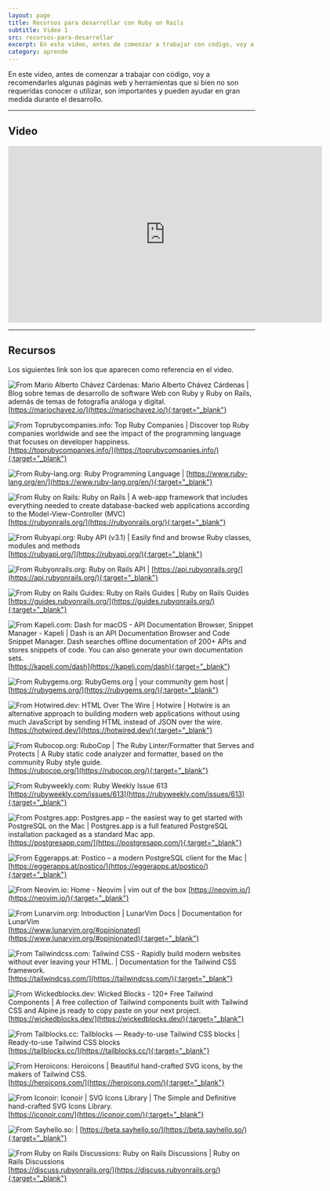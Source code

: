 ```yaml
---
layout: page
title: Recursos para desarrollar con Ruby on Rails
subtitle: Video 1
src: recursos-para-desarrollar
excerpt: En este video, antes de comenzar a trabajar con código, voy a recomendarles algunas páginas web y herramientas que si bien no son requeridas conocer o utilizar, son importantes y pueden ayudar en gran medida durante el desarrollo.
category: aprende
---
```


En este video, antes de comenzar a trabajar con código, voy a recomendarles algunas páginas web y herramientas que si bien no son requeridas conocer o utilizar, son importantes y pueden ayudar en gran medida durante el desarrollo.

---

## Video

<iframe src="https://player.vimeo.com/video/736625594?h=6ddb2f27f6" width="640" height="360" frameborder="0" allow="autoplay; fullscreen; picture-in-picture" allowfullscreen></iframe>

---

## Recursos

Los siguientes link son los que aparecen como referencia en el video.

![From Mario Alberto Chávez Cárdenas: Mario Alberto Chávez Cárdenas | Blog sobre temas de desarrollo de software Web con Ruby y Ruby on Rails, además de temas de fotografía análoga y digital.](/images/aprender/video1/video1-1.png)
[https://mariochavez.io/](https://mariochavez.io/){:target="_blank"}

![From Toprubycompanies.info: Top Ruby Companies | Discover top Ruby companies worldwide and see the impact of the programming language that focuses on developer happiness.](/images/aprender/video1/video1-2.png)
[https://toprubycompanies.info/](https://toprubycompanies.info/){:target="_blank"}

![From Ruby-lang.org: Ruby Programming Language | ](/images/aprender/video1/video1-3.png)
[https://www.ruby-lang.org/en/](https://www.ruby-lang.org/en/){:target="_blank"}

![From Ruby on Rails: Ruby on Rails | A web-app framework that includes everything needed to create database-backed web applications according to the Model-View-Controller (MVC)](/images/aprender/video1/video1-4.png)
[https://rubyonrails.org/](https://rubyonrails.org/){:target="_blank"}

![From Rubyapi.org: Ruby API (v3.1) | Easily find and browse Ruby classes, modules and methods](/images/aprender/video1/video1-5.png)
[https://rubyapi.org/](https://rubyapi.org/){:target="_blank"}

![From Rubyonrails.org: Ruby on Rails API | ](/images/aprender/video1/video1-6.png)
[https://api.rubyonrails.org/](https://api.rubyonrails.org/){:target="_blank"}

![From Ruby on Rails Guides: Ruby on Rails Guides | Ruby on Rails Guides](/images/aprender/video1/video1-7.png)
[https://guides.rubyonrails.org/](https://guides.rubyonrails.org/){:target="_blank"}

![From Kapeli.com: Dash for macOS - API Documentation Browser, Snippet Manager - Kapeli | Dash is an API Documentation Browser and Code Snippet Manager. Dash searches offline documentation of 200+ APIs and stores snippets of code. You can also generate your own documentation sets.](/images/aprender/video1/video1-8.png)
[https://kapeli.com/dash](https://kapeli.com/dash){:target="_blank"}

![From Rubygems.org: RubyGems.org | your community gem host | ](/images/aprender/video1/video1-9.png)
[https://rubygems.org/](https://rubygems.org/){:target="_blank"}

![From Hotwired.dev: HTML Over The Wire | Hotwire | Hotwire is an alternative approach to building modern web applications without using much JavaScript by sending HTML instead of JSON over the wire.](/images/aprender/video1/video1-10.png)
[https://hotwired.dev/](https://hotwired.dev/){:target="_blank"}

![From Rubocop.org: RuboCop | The Ruby Linter/Formatter that Serves and Protects | A Ruby static code analyzer and formatter, based on the community Ruby style guide.](/images/aprender/video1/video1-11.png)
[https://rubocop.org/](https://rubocop.org/){:target="_blank"}

![From Rubyweekly.com: Ruby Weekly Issue 613](/images/aprender/video1/video1-12.png)
[https://rubyweekly.com/issues/613](https://rubyweekly.com/issues/613){:target="_blank"}

![From Postgres.app: Postgres.app – the easiest way to get started with PostgreSQL on the Mac | Postgres.app is a full featured PostgreSQL installation packaged as a standard Mac app.](/images/aprender/video1/video1-13.png)
[https://postgresapp.com/](https://postgresapp.com/){:target="_blank"}

![From Eggerapps.at: Postico – a modern PostgreSQL client for the Mac | ](/images/aprender/video1/video1-14.png)
[https://eggerapps.at/postico/](https://eggerapps.at/postico/){:target="_blank"}

![From Neovim.io: Home - Neovim | vim out of the box](/images/aprender/video1/video1-15.png)
[https://neovim.io/](https://neovim.io/){:target="_blank"}

![From Lunarvim.org: Introduction | LunarVim Docs | Documentation for LunarVim](/images/aprender/video1/video1-16.png)
[https://www.lunarvim.org/#opinionated](https://www.lunarvim.org/#opinionated){:target="_blank"}

![From Tailwindcss.com: Tailwind CSS - Rapidly build modern websites without ever leaving your HTML. | Documentation for the Tailwind CSS framework.](/images/aprender/video1/video1-17.png)
[https://tailwindcss.com/](https://tailwindcss.com/){:target="_blank"}

![From Wickedblocks.dev: Wicked Blocks - 120+ Free Tailwind Components | A free collection of Tailwind components built with Tailwind CSS and Alpine.js ready to copy paste on your next project.](/images/aprender/video1/video1-18.png)
[https://wickedblocks.dev/](https://wickedblocks.dev/){:target="_blank"}

![From Tailblocks.cc: Tailblocks — Ready-to-use Tailwind CSS blocks | Ready-to-use Tailwind CSS blocks](/images/aprender/video1/video1-19.png)
[https://tailblocks.cc/](https://tailblocks.cc/){:target="_blank"}

![From Heroicons: Heroicons | Beautiful hand-crafted SVG icons, by the makers of Tailwind CSS.](/images/aprender/video1/video1-20.png)
[https://heroicons.com/](https://heroicons.com/){:target="_blank"}

![From Iconoir: Iconoir | SVG Icons Library | The Simple and Definitive hand-crafted SVG Icons Library.](/images/aprender/video1/video1-21.png)
[https://iconoir.com/](https://iconoir.com/){:target="_blank"}

![From Sayhello.so:  | ](/images/aprender/video1/video1-22.png)
[https://beta.sayhello.so/](https://beta.sayhello.so/){:target="_blank"}

![From Ruby on Rails Discussions: Ruby on Rails Discussions | Ruby on Rails Discussions](/images/aprender/video1/video1-23.png)
[https://discuss.rubyonrails.org/](https://discuss.rubyonrails.org/){:target="_blank"}
